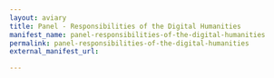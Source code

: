 ```yaml
---
layout: aviary
title: Panel - Responsibilities of the Digital Humanities
manifest_name: panel-responsibilities-of-the-digital-humanities
permalink: panel-responsibilities-of-the-digital-humanities
external_manifest_url: 

---
```

<!-- Add an essay or interpretive material below this line,
using HTML or markdown.  Do not modify this file above this line -->
